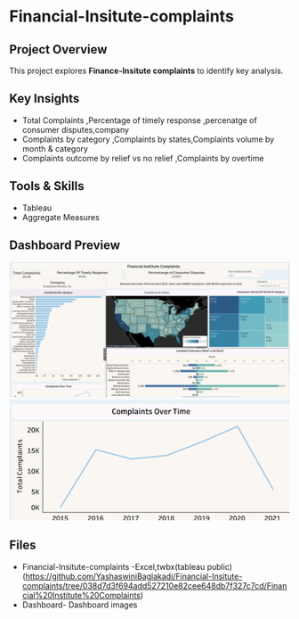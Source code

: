 # Financial-Insitute-complaints
## Project Overview
This project explores **Finance-Insitute complaints**  to identify key analysis.

## Key Insights
- Total Complaints ,Percentage of timely response ,percenatge of consumer disputes,company
- Complaints by category ,Complaints by states,Complaints volume by month & category
- Complaints outcome by relief vs no relief ,Complaints by overtime
## Tools & Skills
- Tableau
- Aggregate Measures
## Dashboard Preview
![dashboard](https://github.com/YashaswiniBaglakadi/Financial-Insitute-complaints/blob/038d7d3f694add527210e82cee648db7f327c7cd/Dashboard/FIC%20dashobard1.png)
![dashboard](https://github.com/YashaswiniBaglakadi/Financial-Insitute-complaints/blob/038d7d3f694add527210e82cee648db7f327c7cd/Dashboard/FIC%20dashboard.png)
## Files
- Financial-Insitute-complaints -Excel,twbx(tableau public)(https://github.com/YashaswiniBaglakadi/Financial-Insitute-complaints/tree/038d7d3f694add527210e82cee648db7f327c7cd/Financial%20Institute%20Complaints)
- Dashboard- Dashboard images
